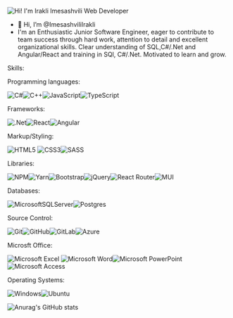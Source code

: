 ![Hi! I'm Irakli Imesashvili Web Developer](https://user-images.githubusercontent.com/77686006/173086205-577ad456-b8c1-4cc3-ba35-1309b368500e.png)

- 👋 Hi, I’m @ImesashviliIrakli
- I'm an Enthusiastic Junior Software Engineer, eager to contribute to team success through hard work, attention to detail and excellent organizational skills. Clear understanding of SQL,C#/.Net and Angular/React and training in SQl, C#/.Net. Motivated to learn and grow.

Skills:

Programming languages:

![C#](https://img.shields.io/badge/c%23-%23239120.svg?style=for-the-badge&logo=c-sharp&logoColor=white)![C++](https://img.shields.io/badge/c++-%2300599C.svg?style=for-the-badge&logo=c%2B%2B&logoColor=white)![JavaScript](https://img.shields.io/badge/javascript-%23323330.svg?style=for-the-badge&logo=javascript&logoColor=%23F7DF1E)![TypeScript](https://img.shields.io/badge/typescript-%23007ACC.svg?style=for-the-badge&logo=typescript&logoColor=white)

Frameworks: 

![.Net](https://img.shields.io/badge/.NET-5C2D91?style=for-the-badge&logo=.net&logoColor=white)![React](https://img.shields.io/badge/react-%2320232a.svg?style=for-the-badge&logo=react&logoColor=%2361DAFB)![Angular](https://img.shields.io/badge/angular-%23DD0031.svg?style=for-the-badge&logo=angular&logoColor=white)

Markup/Styling:

![HTML5](https://img.shields.io/badge/html5-%23E34F26.svg?style=for-the-badge&logo=html5&logoColor=white)	![CSS3](https://img.shields.io/badge/css3-%231572B6.svg?style=for-the-badge&logo=css3&logoColor=white)![SASS](https://img.shields.io/badge/SASS-hotpink.svg?style=for-the-badge&logo=SASS&logoColor=white)

Libraries:

![NPM](https://img.shields.io/badge/NPM-%23000000.svg?style=for-the-badge&logo=npm&logoColor=white)![Yarn](https://img.shields.io/badge/yarn-%232C8EBB.svg?style=for-the-badge&logo=yarn&logoColor=white)![Bootstrap](https://img.shields.io/badge/bootstrap-%23563D7C.svg?style=for-the-badge&logo=bootstrap&logoColor=white)![jQuery](https://img.shields.io/badge/jquery-%230769AD.svg?style=for-the-badge&logo=jquery&logoColor=white)![React Router](https://img.shields.io/badge/React_Router-CA4245?style=for-the-badge&logo=react-router&logoColor=white)![MUI](https://img.shields.io/badge/MUI-%230081CB.svg?style=for-the-badge&logo=mui&logoColor=white)

Databases:

![MicrosoftSQLServer](https://img.shields.io/badge/Microsoft%20SQL%20Sever-CC2927?style=for-the-badge&logo=microsoft%20sql%20server&logoColor=white)![Postgres](https://img.shields.io/badge/postgres-%23316192.svg?style=for-the-badge&logo=postgresql&logoColor=white)

Source Control:

![Git](https://img.shields.io/badge/git-%23F05033.svg?style=for-the-badge&logo=git&logoColor=white)![GitHub](https://img.shields.io/badge/github-%23121011.svg?style=for-the-badge&logo=github&logoColor=white)![GitLab](https://img.shields.io/badge/gitlab-%23181717.svg?style=for-the-badge&logo=gitlab&logoColor=white)![Azure](https://img.shields.io/badge/azure-%230072C6.svg?style=for-the-badge&logo=microsoftazure&logoColor=white)

Microsft Office:

![Microsoft Excel](https://img.shields.io/badge/Microsoft_Excel-217346?style=for-the-badge&logo=microsoft-excel&logoColor=white)	![Microsoft Word](https://img.shields.io/badge/Microsoft_Word-2B579A?style=for-the-badge&logo=microsoft-word&logoColor=white)![Microsoft PowerPoint](https://img.shields.io/badge/Microsoft_PowerPoint-B7472A?style=for-the-badge&logo=microsoft-powerpoint&logoColor=white)![Microsoft Access](https://img.shields.io/badge/Microsoft_Access-A4373A?style=for-the-badge&logo=microsoft-access&logoColor=white)

Operating Systems:

![Windows](https://img.shields.io/badge/Windows-0078D6?style=for-the-badge&logo=windows&logoColor=white)![Ubuntu](https://img.shields.io/badge/Ubuntu-E95420?style=for-the-badge&logo=ubuntu&logoColor=white)



![Anurag's GitHub stats](https://github-readme-stats.vercel.app/api?username=ImesashviliIrakli&show_icons=true&theme=radical)



